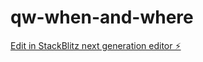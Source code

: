 # qw-when-and-where

[Edit in StackBlitz next generation editor ⚡️](https://stackblitz.com/~/github.com/amithcabraal/qw-when-and-where)